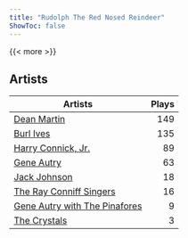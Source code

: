 ```yaml
---
title: "Rudolph The Red Nosed Reindeer"
ShowToc: false
---
```


{{< more >}}

## Artists
Artists | Plays 
----- | -----: 
[Dean Martin](/artists/dean-martin-6555) | 149
[Burl Ives](/artists/burl-ives-1117) | 135
[Harry Connick, Jr.](/artists/harry-connick-jr-41411) | 89
[Gene Autry](/artists/gene-autry-1800) | 63
[Jack Johnson](/artists/jack-johnson-6951) | 18
[The Ray Conniff Singers](/artists/the-ray-conniff-singers-104851) | 16
[Gene Autry with The Pinafores](/artists/gene-autry-with-the-pinafores-204996) | 9
[The Crystals](/artists/the-crystals-988) | 3

